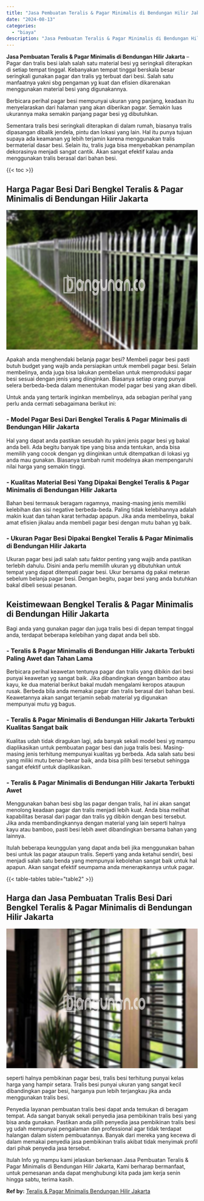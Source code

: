 ```yaml
---
title: "Jasa Pembuatan Teralis & Pagar Minimalis di Bendungan Hilir Jakarta"
date: "2024-08-13"
categories: 
  - "biaya"
description: "Jasa Pembuatan Teralis & Pagar Minimalis di Bendungan Hilir Jakarta. Itulah Info yg mampu kami jelaskan berkenaan Jasa Pembuatan Teralis & Pagar Minimalis di..."
---
```


**Jasa Pembuatan Teralis & Pagar Minimalis di Bendungan Hilir Jakarta** – Pagar dan tralis besi ialah salah satu material besi yg seringkali diterapkan di setiap tempat tinggal. Kebanyakan tempat tinggal berskala besar seringkali gunakan pagar dan tralis yg terbuat dari besi. Salah satu manfaatnya yakni sbg pengaman yg kuat dan efisien dikarenakan menggunakan material besi yang digunakannya.

Berbicara perihal pagar besi mempunyai ukuran yang panjang, keadaan itu menyelaraskan dari halaman yang akan diberikan pagar. Semakin luas ukurannya maka semakin panjang pagar besi yg dibutuhkan.

Sementara tralis besi seringkali diterapkan di dalam rumah, biasanya tralis dipasangan dibalik jendela, pintu dan lokasi yang lain. Hal itu punya tujuan supaya ada keamanan yg lebih terjamin karena menggunakan tralis bermaterial dasar besi. Selain itu, tralis juga bisa menyebabkan penampilan dekorasinya menjadi sangat cantik. Akan sangat efektif kalau anda menggunakan tralis berasal dari bahan besi.

{{< toc >}}

## Harga Pagar Besi Dari Bengkel Teralis & Pagar Minimalis di Bendungan Hilir Jakarta

![Jasa Pembuatan Teralis & Pagar Minimalis di Bendungan Hilir Jakarta](/images/pagar-minimalis-murah-34.png)

Apakah anda menghendaki belanja pagar besi? Membeli pagar besi pasti butuh budget yang wajib anda persiapkan untuk membeli pagar besi. Selain membelinya, anda juga bisa lakukan pembelian untuk memproduksi pagar besi sesuai dengan jenis yang diinginkan. Biasanya setiap orang punyai selera berbeda-beda dalam menentukan model pagar besi yang akan dibeli.

Untuk anda yang tertarik inginkan membelinya, ada sebagian perihal yang perlu anda cermati sebagaimana berikut ini:
### \- Model Pagar Besi Dari Bengkel Teralis & Pagar Minimalis di Bendungan Hilir Jakarta

Hal yang dapat anda pastikan sesudah itu yakni jenis pagar besi yg bakal anda beli. Ada begitu banyak tipe yang bisa anda tentukan, anda bisa memilih yang cocok dengan yg diinginkan untuk ditempatkan di lokasi yg anda mau gunakan. Biasanya tambah rumit modelnya akan mempengaruhi nilai harga yang semakin tinggi.

### \- Kualitas Material Besi Yang Dipakai Bengkel Teralis & Pagar Minimalis di Bendungan Hilir Jakarta

Bahan besi termasuk beragam ragamnya, masing-masing jenis memiliki kelebihan dan sisi negative berbeda-beda. Paling tidak kelebihannya adalah makin kuat dan tahan karat terhadap apapun. Jika anda membelinya, bakal amat efisien jikalau anda membeli pagar besi dengan mutu bahan yg baik.

### \- Ukuran Pagar Besi Dipakai Bengkel Teralis & Pagar Minimalis di Bendungan Hilir Jakarta

Ukuran pagar besi jadi salah satu faktor penting yang wajib anda pastikan terlebih dahulu. Disini anda perlu memilih ukuran yg dibutuhkan untuk tempat yang dapat ditempati pagar besi. Ukur bersama dg pakai meteran sebelum belanja pagar besi. Dengan begitu, pagar besi yang anda butuhkan bakal dibeli sesuai pesanan.

## Keistimewaan Bengkel Teralis & Pagar Minimalis di Bendungan Hilir Jakarta

Bagi anda yang gunakan pagar dan juga tralis besi di depan tempat tinggal anda, terdapat beberapa kelebihan yang dapat anda beli sbb.

### \- Teralis & Pagar Minimalis di Bendungan Hilir Jakarta Terbukti Paling Awet dan Tahan Lama

Berbicara perihal keawetan tentunya pagar dan tralis yang dibikin dari besi punyai keawetan yg sangat baik. Jika dibandingkan dengan bamboo atau kayu, ke dua material berikut bakal mudah mengalami keropos ataupun rusak. Berbeda bila anda memakai pagar dan tralis berasal dari bahan besi. Keawetannya akan sangat terjamin sebab material yg digunakan mempunyai mutu yg bagus.

### \- Teralis & Pagar Minimalis di Bendungan Hilir Jakarta Terbukti Kualitas Sangat baik

Kualitas udah tidak diragukan lagi, ada banyak sekali model besi yg mampu diaplikasikan untuk pembuatan pagar besi dan juga tralis besi. Masing-masing jenis terhitung mempunyai kualitas yg berbeda. Ada salah satu besi yang miliki mutu benar-benar baik, anda bisa pilih besi tersebut sehingga sangat efektif untuk diaplikasikan.

### \- Teralis & Pagar Minimalis di Bendungan Hilir Jakarta Terbukti Awet

Menggunakan bahan besi sbg las pagar dengan tralis, hal ini akan sangat menolong keadaan pagar dan tralis menjadi lebih kuat. Anda bisa melihat kapabilitas berasal dari pagar dan tralis yg dibikin dengan besi tersebut. Jika anda membandingkannya dengan material yang lain seperti halnya kayu atau bamboo, pasti besi lebih awet dibandingkan bersama bahan yang lainnya.

Itulah beberapa keunggulan yang dapat anda beli jika menggunakan bahan besi untuk las pagar ataupun tralis. Seperti yang anda ketahui sendiri, besi menjadi salah satu benda yang mempunyai kebolehan sangat baik untuk hal apapun. Akan sangat efektif seumpama anda menerapkannya untuk pagar.

{{< table-tables table="table2" >}}

## Harga dan Jasa Pembuatan Tralis Besi Dari Bengkel Teralis & Pagar Minimalis di Bendungan Hilir Jakarta

![Jasa Pembuatan Teralis & Pagar Minimalis di Bendungan Hilir Jakarta](/images/teralis-minimalis-murah-35.png)

seperti halnya pembikinan pagar besi, tralis besi terhitung punyai kelas harga yang hampir setara. Tralis besi punyai ukuran yang sangat kecil dibandingkan pagar besi, harganya pun lebih terjangkau jika anda menggunakan tralis besi.

Penyedia layanan pembuatan tralis besi dapat anda temukan di beragam tempat. Ada sangat banyak sekali penyedia jasa pembikinan tralis besi yang bisa anda gunakan. Pastikan anda pilih penyedia jasa pembikinan tralis besi yg udah mempunyai pengalaman dan professional agar tidak terdapat halangan dalam sistem pembuatannya. Banyak dari mereka yang kecewa di dalam memakai penyedia jasa pembikinan tralis akibat tidak menyimak profil dari pihak penyedia jasa tersebut.

Itulah Info yg mampu kami jelaskan berkenaan Jasa Pembuatan Teralis & Pagar Minimalis di Bendungan Hilir Jakarta, Kami berharap bermanfaat, untuk pemesanan anda dapat menghubungi kita pada jam kerja senin hingga sabtu, terima kasih.

**Ref by:** [Teralis & Pagar Minimalis Bendungan Hilir Jakarta](https://id.wikipedia.org/wiki/Teralis)
